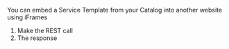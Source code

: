 You can embed a Service Template from your Catalog into another website using iFrames

1. Make the REST call
2. The response
